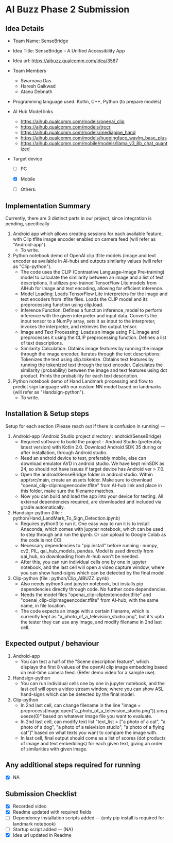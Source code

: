 # AI Buzz Phase 2 Submission

## Idea Details
- Team Name: SenseBridge
- Idea Title: SenseBridge – A Unified Accessibility App
- Idea url: https://aibuzz.qualcomm.com/idea/3567

- Team Members
  - Swarnava Das
  - Haresh Gaikwad
  - Atanu Debnath

- Programming language used: Kotlin, C++, Python (to prepare models)

- AI Hub Model links
  - https://aihub.qualcomm.com/models/openai_clip
  - https://aihub.qualcomm.com/models/trocr
  - https://aihub.qualcomm.com/models/mediapipe_hand
  - https://aihub.qualcomm.com/models/huggingface_wavlm_base_plus
  - https://aihub.qualcomm.com/mobile/models/llama_v3_8b_chat_quantized

- Target device
  - [ ] PC
  - [x] Mobile
  - [ ] Others: 


## Implementation Summary
<!-- 
Write a summary of what you have developed and how user can navigate the code base. 
Mention important files/functions to check, limitations of current implementation and future scope.
-->
Currently, there are 3 distinct parts in our project, since integration is pending, specifically - 
1. Android app which allows creating sessions for each available feature, with Clip tflite image encoder enabled on camera feed (will refer as "Android-app").
   - To write.
2. Python notebook demo of OpenAI clip tflite models (image and text encoder as available in AI-hub) and outputs similarity values (will refer as "Clip-python").
   - The code uses the CLIP (Contrastive Language–Image Pre-training) model to calculate the similarity between an image and a list of text descriptions. It utilizes pre-trained TensorFlow Lite models from AIHub for image and text encoding, allowing for efficient inference.
   - Model Loading: Loads TensorFlow Lite interpreters for the image and text encoders from .tflite files. Loads the CLIP model and its preprocessing function using clip.load.
   - Inference Function: Defines a function inference_model to perform inference with the given interpreter and input data. Converts the input tensor to a NumPy array, sets it as input to the interpreter, invokes the interpreter, and retrieves the output tensor.
   - Image and Text Processing: Loads an image using PIL.Image and preprocesses it using the CLIP preprocessing function. Defines a list of text descriptions.
   - Similarity Calculation: Obtains image features by running the image through the image encoder. Iterates through the text descriptions: Tokenizes the text using clip.tokenize. Obtains text features by running the tokenized text through the text encoder. Calculates the similarity (probability) between the image and text features using dot product. Prints the probability for each text description.
3. Python notebook demo of Hand Landmark processing and flow to predict sign language with our custom NN model based on landmarks (will refer as "Handsign-python").
   - To write.

## Installation & Setup steps
<!-- 
Mention in detail how a reviewer can install and run your project. Preferable include a script to automate the setup.
Make sure to include the pre-requisite packages/assumptions (e.g. Java, Android Studio) in detail.
-->
Setup for each section (Please reach out if there is confusion in running) --
1. Android-app (Android Studio project directory : android/SenseBridge)
   - Required software to build the project - Android Studio (preferably latest version) with Kotlin 2.0. Download Android SDK 35 during or after installation, through Android studio.
   - Need an android device to test, preferably mobile, else can download emulator AVD in android studio. We have kept minSDK as 24, so should not have issues if target device has Android ver > 7.0.
   - Open the android/SenseBridge folder in android studio. Within app/src/main, create an assets folder. Make sure to download "openai_clip-clipimageencoder.tflite" from AI-hub link and place in this folder, make sure the filename matches.
   - Now you can build and load the app into your device for testing. All external dependencies required, are downloaded and included via gradle automatically.
2. Handsign-python (file : python/Hand_LandMark_To_Sign_Detection.ipynb)
   - Requires python3 to run it. One easy way to run it is to install Anaconda, which comes with jupyter notebook, which can be used to step through and run the ipynb. Or can upload to Google Colab as the code is not CCI.
   - Necessary dependencies to "pip install" before running : numpy, cv2, PIL, qai_hub_models, pandas. Model is used directly from qai_hub, so downloading from AI-hub won't be needed.
   - After this, you can run individual cells one by one in jupyter notebook, and the last cell will open a video capture window, where you can show hand-signs which can be detected by the final model.
3. Clip-python (file : python/Clip_AIBUZZ.ipynb)
   - Also needs python3 and jupyter notebook, but installs pip dependencies directly through code. No further code dependencies.
   - Needs the model files "openai_clip-cliptextencoder.tflite" and "openai_clip-clipimageencoder.tflite" from AI-hub, with the same name, in file location.
   - The code expects an image with a certain filename, which is currently kept as "a_photo_of_a_television_studio.png", but it's upto the tester they can use any image, and modify filename in 2nd last cell.

## Expected output / behaviour
<!-- 
Provide details of expected behaviour and output.
Mention how the reviewer can validate the prototype is doing what it is intended to.
If your prototype requires some files / data for evaluation, make sure to provide the files along with instructions on using them.
-->
1. Android-app
   - You can test a half of the "Scene description feature", which displays the first 8 values of the openAI clip image embedding based on real-time camera feed. (Refer demo video for a sample use).
2. Handsign-python
   - You can run individual cells one by one in jupyter notebook, and the last cell will open a video stream window, where you can show ASL hand-signs which can be detected by the final model.
3. Clip-python
   - In 2nd last cell, can change filename in the line "image = preprocess(Image.open("a_photo_of_a_television_studio.png")).unsqueeze(0)" based on whatever image file you want to evaluate.
   - In 2nd last cell, can modify text list "text_list = ["a photo of a cat", "a photo of a dog", "a photo of a television studio", "a photo of a flying cat"]" based on what texts you want to compare the image with.
   - In last cell, final output should come as a list of scores (dot products of image and text embeddings) for each given text, giving an order of similarities with given image.
## Any additional steps required for running
- [x] NA
<!-- 
Mention any additional requirements here. If not, leave the NA.
-->

## Submission Checklist
- [x] Recorded video
- [x] Readme updated with required fields
- [ ] Dependency installation scripts added -- (only pip install is required for landmark notebook)
- [ ] Startup script added -- (NA)
- [x] Idea url updated in Readme
